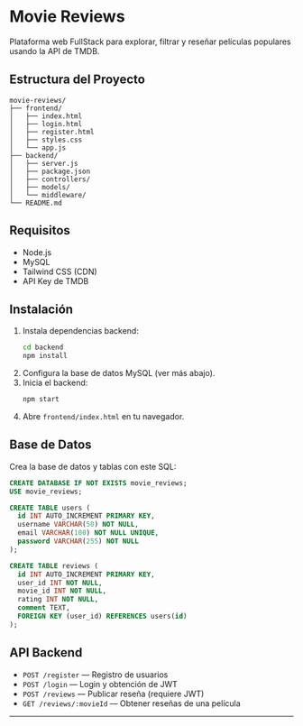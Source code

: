 # Movie Reviews

Plataforma web FullStack para explorar, filtrar y reseñar películas populares usando la API de TMDB.

## Estructura del Proyecto

```
movie-reviews/
├── frontend/
│   ├── index.html
│   ├── login.html
│   ├── register.html
│   ├── styles.css
│   └── app.js
├── backend/
│   ├── server.js
│   ├── package.json
│   ├── controllers/
│   ├── models/
│   └── middleware/
└── README.md
```

## Requisitos
- Node.js
- MySQL
- Tailwind CSS (CDN)
- API Key de TMDB

## Instalación
1. Instala dependencias backend:
   ```bash
   cd backend
   npm install
   ```
2. Configura la base de datos MySQL (ver más abajo).
3. Inicia el backend:
   ```bash
   npm start
   ```
4. Abre `frontend/index.html` en tu navegador.

## Base de Datos

Crea la base de datos y tablas con este SQL:

```sql
CREATE DATABASE IF NOT EXISTS movie_reviews;
USE movie_reviews;

CREATE TABLE users (
  id INT AUTO_INCREMENT PRIMARY KEY,
  username VARCHAR(50) NOT NULL,
  email VARCHAR(100) NOT NULL UNIQUE,
  password VARCHAR(255) NOT NULL
);

CREATE TABLE reviews (
  id INT AUTO_INCREMENT PRIMARY KEY,
  user_id INT NOT NULL,
  movie_id INT NOT NULL,
  rating INT NOT NULL,
  comment TEXT,
  FOREIGN KEY (user_id) REFERENCES users(id)
);
```

## API Backend
- `POST /register` — Registro de usuarios
- `POST /login` — Login y obtención de JWT
- `POST /reviews` — Publicar reseña (requiere JWT)
- `GET /reviews/:movieId` — Obtener reseñas de una película

---
